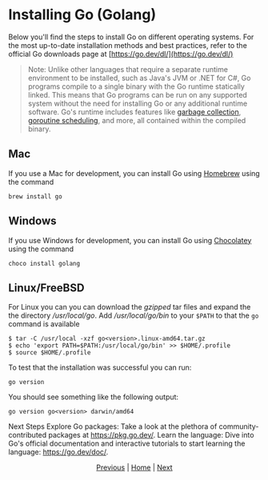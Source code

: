 # Installing Go (Golang)

Below you'll find the steps to install Go on different operating systems. For the most up-to-date installation methods and best practices, refer to the official Go downloads page at [https://go.dev/dl/](https://go.dev/dl/)
> Note: Unlike other languages that require a separate runtime environment to be installed, such as Java's JVM or .NET for C#, Go programs compile to a single binary with the Go runtime statically linked. This means that Go programs can be run on any supported system without the need for installing Go or any additional runtime software. Go's runtime includes features like [garbage collection](#TODO), [goroutine scheduling](#TODO), and more, all contained within the compiled binary.
## Mac
If you use a Mac for development, you can install Go using [Homebrew](https://formulae.brew.sh/) using the command
```
brew install go
```

## Windows
If you use Windows for development, you can install Go using [Chocolatey](https://chocolatey.org/) using the command 
```
choco install golang
```

## Linux/FreeBSD
For Linux you can you can download the _gzipped_ tar files and expand the the directory _/usr/local/go_.
Add _/usr/local/go/bin_ to your `$PATH` to that the `go` command is available

```
$ tar -C /usr/local -xzf go<version>.linux-amd64.tar.gz
$ echo 'export PATH=$PATH:/usr/local/go/bin' >> $HOME/.profile
$ source $HOME/.profile
```

To test that the installation was successful you can run:
```
go version
```
You should see something like the following output:
```
go version go<version> darwin/amd64
```

Next Steps
Explore Go packages: Take a look at the plethora of community-contributed packages at https://pkg.go.dev/.
Learn the language: Dive into Go's official documentation and interactive tutorials to start learning the language: https://go.dev/doc/.

<div style="text-align: center;">

[Previous](./pre_requisits.md) | [Home](../README.md#environment-setup) | [Next](./ide.md)

</div>
